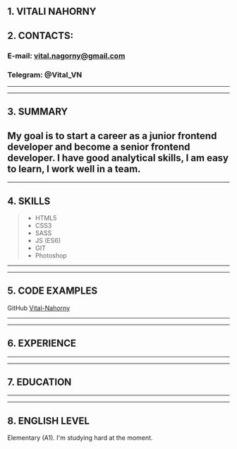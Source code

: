 ## 1. **VITALI NAHORNY**

## 2. CONTACTS:
### E-mail: vital.nagorny@gmail.com
### Telegram: @Vital_VN

----------
----------

## 3. SUMMARY
My goal is to start a career as a junior frontend developer and  become a senior frontend developer. I have good analytical skills, I am easy to learn, I work well in a team.
------------
------------

## 4. SKILLS
>* HTML5
>* CSS3
>* SASS
>* JS (ES6)
>* GIT
>* Photoshop

--------
--------

## 5. CODE EXAMPLES
GitHub [Vital-Nahorny](https://github.com/Vital-Nahorny)

-----------
-----------

## 6. EXPERIENCE

------------
------------

## 7. EDUCATION

------------
------------

## 8. ENGLISH LEVEL
Elementary (A1).  I'm studying hard at the moment.

